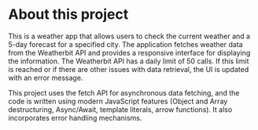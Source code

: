 # About this project
This is a weather app that allows users to check the current weather and a 5-day forecast for a specified city. The application fetches weather data from the Weatherbit API and provides a responsive interface for displaying the information. The Weatherbit API has a daily limit of 50 calls. If this limit is reached or if there are other issues with data retrieval, the UI is updated with an error message.

This project uses the fetch API for asynchronous data fetching, and the code is written using modern JavaScript features (Object and Array destructuring, Async/Await, template literals, arrow functions). It also incorporates error handling mechanisms.

